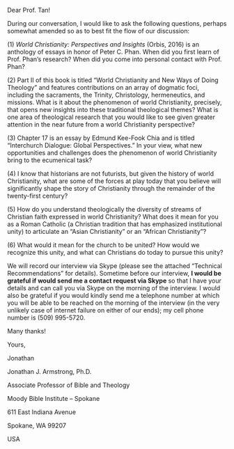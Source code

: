 Dear Prof. Tan!

During our conversation, I would like to ask the following questions,
perhaps somewhat amended so as to best fit the flow of our discussion:

(1) *World Christianity: Perspectives and Insights* (Orbis, 2016) is an
    anthology of essays in honor of Peter C. Phan. When did you first
    learn of Prof. Phan’s research? When did you come into personal
    contact with Prof. Phan?

(2) Part II of this book is titled “World Christianity and New Ways of
    Doing Theology” and features contributions on an array of dogmatic
    foci, including the sacraments, the Trinity, Christology,
    hermeneutics, and missions. What is it about the phenomenon of world
    Christianity, precisely, that opens new insights into these
    traditional theological themes? What is one area of theological
    research that you would like to see given greater attention in the
    near future from a world Christianity perspective?

(3) Chapter 17 is an essay by Edmund Kee-Fook Chia and is titled
    “Interchurch Dialogue: Global Perspectives.” In your view, what new
    opportunities and challenges does the phenomenon of world
    Christianity bring to the ecumenical task?

(4) I know that historians are not futurists, but given the history of
    world Christianity, what are some of the forces at play today that
    you believe will significantly shape the story of Christianity
    through the remainder of the twenty-first century?

(5) How do you understand theologically the diversity of streams of
    Christian faith expressed in world Christianity? What does it mean
    for you as a Roman Catholic (a Christian tradition that has
    emphasized institutional unity) to articulate an “Asian
    Christianity” or an “African Christianity”?

(6) What would it mean for the church to be united? How would we
    recognize this unity, and what can Christians do today to pursue
    this unity?

We will record our interview via Skype (please see the attached
“Technical Recommendations” for details). Sometime before our interview,
**I would be grateful if would send me a contact request via Skype** so
that I have your details and can call you via Skype on the morning of
the interview. I would also be grateful if you would kindly send me a
telephone number at which you will be able to be reached on the morning
of the interview (in the very unlikely case of internet failure on
either of our ends); my cell phone number is (509) 995-5720.

Many thanks!

Yours,

Jonathan

Jonathan J. Armstrong, Ph.D.

Associate Professor of Bible and Theology

Moody Bible Institute – Spokane

611 East Indiana Avenue

Spokane, WA 99207

USA
